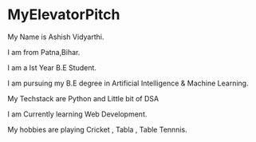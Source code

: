# MyElevatorPitch

My Name is Ashish Vidyarthi.

I am from Patna,Bihar.

I am a Ist Year B.E Student.

I am pursuing my B.E degree in Artificial Intelligence & Machine Learning.

My Techstack are Python and Little bit of DSA

I am Currently learning Web Development.

My hobbies are playing Cricket , Tabla , Table Tennnis.
